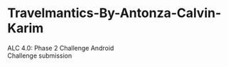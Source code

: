 # Travelmantics-By-Antonza-Calvin-Karim
ALC 4.0: Phase 2 Challenge Android <br>
Challenge submission
